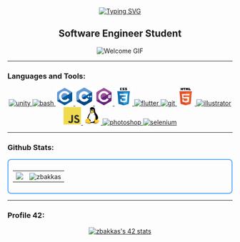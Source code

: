 <div align="center">
<a href="https://git.io/typing-svg"><img src="https://readme-typing-svg.demolab.com?font=Fira+Code&size=30&pause=1000&color=0EF713&width=435&lines=Hello+world!%2C+I'm+Zouhir+bakkas" alt="Typing SVG" /></a>

<h2>Software Engineer Student</h2>

<img src="https://media3.giphy.com/media/v1.Y2lkPTc5MGI3NjExNXBmOGwzajU0YTBxbnJ6a29iazl4cGxrMHg0dmVrejM0aHlmemtuNyZlcD12MV9pbnRlcm5hbF9naWZfYnlfaWQmY3Q9Zw/bGgsc5mWoryfgKBx1u/giphy.gif" width="300" alt="Welcome GIF">
</div>

<hr>

<h3 align="left">Languages and Tools:</h3>
<p align="center">
<a href="https://unity.com/" target="_blank" rel="noreferrer"> <img src="https://www.citypng.com/public/uploads/preview/unity-white-logo-icon-png-701751694968149dpc3d4ff9d.png" alt="unity" width="40" height="40"/> </a>
<a href="https://www.gnu.org/software/bash/" target="_blank" rel="noreferrer"> <img src="https://bashlogo.com/img/symbol/svg/full_colored_light.svg" alt="bash" width="40" height="40"/> </a> 
<a href="https://www.cprogramming.com/" target="_blank" rel="noreferrer"> <img src="https://raw.githubusercontent.com/devicons/devicon/master/icons/c/c-original.svg" alt="c" width="40" height="40"/> </a>
<a href="https://www.w3schools.com/cpp/" target="_blank" rel="noreferrer"> <img src="https://raw.githubusercontent.com/devicons/devicon/master/icons/cplusplus/cplusplus-original.svg" alt="cplusplus" width="40" height="40"/> </a>
<a href="https://www.w3schools.com/cs/" target="_blank" rel="noreferrer"> <img src="https://raw.githubusercontent.com/devicons/devicon/master/icons/csharp/csharp-original.svg" alt="csharp" width="40" height="40"/> </a>
<a href="https://www.w3schools.com/css/" target="_blank" rel="noreferrer"> <img src="https://raw.githubusercontent.com/devicons/devicon/master/icons/css3/css3-original-wordmark.svg" alt="css3" width="40" height="40"/> </a>
<a href="https://flutter.dev" target="_blank" rel="noreferrer"> <img src="https://www.vectorlogo.zone/logos/flutterio/flutterio-icon.svg" alt="flutter" width="40" height="40"/> </a> <a href="https://git-scm.com/" target="_blank" rel="noreferrer"> <img src="https://www.vectorlogo.zone/logos/git-scm/git-scm-icon.svg" alt="git" width="40" height="40"/> </a>
<a href="https://www.w3.org/html/" target="_blank" rel="noreferrer"> <img src="https://raw.githubusercontent.com/devicons/devicon/master/icons/html5/html5-original-wordmark.svg" alt="html5" width="40" height="40"/> </a> <a href="https://www.adobe.com/in/products/illustrator.html" target="_blank" rel="noreferrer"> <img src="https://www.vectorlogo.zone/logos/adobe_illustrator/adobe_illustrator-icon.svg" alt="illustrator" width="40" height="40"/> </a>
<a href="https://developer.mozilla.org/en-US/docs/Web/JavaScript" target="_blank" rel="noreferrer"> <img src="https://raw.githubusercontent.com/devicons/devicon/master/icons/javascript/javascript-original.svg" alt="javascript" width="40" height="40"/> </a> 
<a href="https://www.linux.org/" target="_blank" rel="noreferrer"> <img src="https://raw.githubusercontent.com/devicons/devicon/master/icons/linux/linux-original.svg" alt="linux" width="40" height="40"/>
</a> <a href="https://www.photoshop.com/en" target="_blank" rel="noreferrer"> <img src="https://upload.wikimedia.org/wikipedia/commons/thumb/a/af/Adobe_Photoshop_CC_icon.svg/120px-Adobe_Photoshop_CC_icon.svg.png" alt="photoshop" width="40" height="40"/> </a> 
<a href="https://www.selenium.dev" target="_blank" rel="noreferrer"> <img src="https://raw.githubusercontent.com/detain/svg-logos/780f25886640cef088af994181646db2f6b1a3f8/svg/selenium-logo.svg" alt="selenium" width="40" height="40"/> </a>
</p>

<hr>
<h3 align="left">Github Stats:</h3>

<div align="center" style="border: 2px solid #58a6ff; padding: 10px; border-radius: 8px;">
  <table>
    <tr>
      <td>
       <img align="left" src="https://github-readme-stats.vercel.app/api?username=zbakkas&show_icons=true&locale=en&hide=issues&bg_color=1d1f21&text_color=c9d1d9&title_color=58a6ff&icon_color=79ff97" />
      </td>
      <td>
        <img align="center" src="https://github-readme-stats.vercel.app/api/top-langs?username=zbakkas&show_icons=true&locale=en&layout=compact&bg_color=1d1f21&text_color=c9d1d9&title_color=58a6ff&icon_color=79ff97" alt="zbakkas" />
      </td>
    </tr>
  </table>
</div>


<hr>
<h3 align="left">Profile 42:</h3>
 

<div align="center">
 <a  href="https://github.com/oakoudad/badge42"><img src="https://badge.mediaplus.ma/greenbinary/zbakkas" alt="zbakkas's 42 stats" /></a>
</div>
